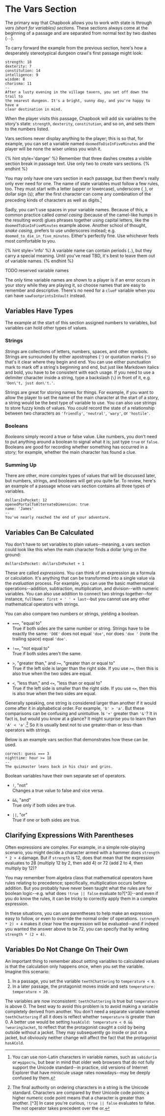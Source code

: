 # The Vars Section

The primary way that Chapbook allows you to work with state is through _vars (short for variables) sections_. These sections always come at the beginning of a passage and are separated from normal text by two dashes (`--`).

To carry forward the example from the previous section, here's how a desperately stereotypical dungeon crawl's first passage might look:

```
strength: 18
dexterity: 7
constitution: 14
intelligence: 9
wisdom: 8
charisma: 11
--
After a lusty evening in the village tavern, you set off down the trail to
the nearest dungeon. It's a bright, sunny day, and you're happy to have a
clear destination in mind.
```

When the player visits this passage, Chapbook will add six variables to the story's state: `strength`, `dexterity`, `constitution`, and so on, and sets them to the numbers listed.

Vars sections never display anything to the player; this is so that, for example, you can set a variable named `doomedToDieInFiveMinutes` and the player will be none the wiser unless you wish it.

{% hint style='danger' %}
Remember that three dashes creates a visible section break in passage text. Use only two to create vars sections.
{% endhint %}

You may only have one vars section in each passage, but then there's really only ever need for one. The name of state variables must follow a few rules, too. They must start with a letter (upper or lowercase), underscore (`_`), or dollar sign (`$`); after the first character can come any combination of the preceding kinds of characters as well as digits.[^1]

Sadly, you can't use spaces in your variable names. Because of this, a common practice called _camel casing_ (because of the camel-like humps in the resulting word) glues phrases together using capital letters, like the `doomedToDieInFiveMinutes` example above. Another school of thought, _snake casing_, prefers to use underscores instead; e.g. `doomed_to_die_in_five_minutes`. Either's perfectly fine. Use whichever feels most comfortable to you.

{% hint style='info' %}
A variable name can contain periods (`.`), but they carry a special meaning. Until you've read TBD, it's best to leave them out of variable names.
{% endhint %}

TODO reserved variable names

The only time variable names are shown to a player is if an error occurs in your story while they are playing it, so choose names that are easy to remember and descriptive. There's no need for a `clueF` variable when you can have `sawFootprintsInVault` instead.

## Variables Have Types

The example at the start of this section assigned numbers to variables, but variables can hold other types of values.

### Strings

_Strings_ are collections of letters, numbers, spaces, and other symbols. Strings are surrounded by either apostrophes (`'`) or quotation marks (`"`) so that's it clear where they begin and end. You can use either punctuation mark to mark off a string's beginning and end, but just like Markdown italics and bold, you have to be consistent with each usage. If you need to use a delimiter character inside a string, type a backslash (`\`) in front of it, e.g. `'Don\'t, just don\'t.'`.

Strings are great for storing names for things. For example, if you want to allow the player to set the name of the main character at the start of a story, a string would be the best type of variable to use. You can also use strings to store fuzzy kinds of values. You could record the state of a relationship between two characters as `'friendly'`, `'neutral'`, `'wary'`, or `'hostile'`.

### Booleans

_Booleans_ simply record a true or false value. Like numbers, you don't need to put anything around a boolean to signal what it is; just type `true` or `false`. Booleans are good for recording whether something has occurred in a story; for example, whether the main character has found a clue.

### Summing Up

There are other, more complex types of values that will be discussed later, but numbers, strings, and booleans will get you quite far. To review, here's an example of a passage whose vars section contains all three types of variables.

```
dollarsInPocket: 12
openedPortalToAlternateDimension: true
name: 'James'
--
You've nearly reached the end of your adventure.
```

## Variables Can Be Calculated

You don't have to set variables to plain values--meaning, a vars section could look like this when the main character finds a dollar lying on the ground:

```
dollarsInPocket: dollarsInPocket + 1
```

These are called _expressions_. You can think of an expression as a formula or calculation. It's anything that can be transformed into a single value via the _evaluation_ process. For example, you can use the basic mathematical operations--addition, subtraction, multiplication, and division--with numeric variables. You can also use addition to connect two strings together--for instance, `fullName: first + ' ' + last`--but you cannot use any other mathematical operators with strings.

You can also compare two numbers or strings, yielding a boolean.

* `===`, "equal to"  
True if both sides are the same number or string. Strings have to be exactly the same: `'DOE'` does not equal `'doe'`, nor does `'doe '` (note the trailing space) equal `'doe'`.

* `!==`, "not equal to"  
True if both sides aren't the same.

* `>`, "greater than," and `>=`, "greater than or equal to"  
True if the left side is larger than the right side. If you use `>=`, then this is also true when the two sides are equal.

* `<`, "less than," and `<=`, "less than or equal to"  
True if the left side is smaller than the right side. If you use `<=`, then this is also true when the two sides are equal.

Generally speaking, one string is considered larger than another if it would come after it in alphabetical order. For example, `'b' > 'a'`. But these comparisons can be confusing and unintuitive. Is `'+'` greater than `'&'`? It in fact is, but would you know at a glance? It might surprise you to learn than `'A' < 'a'`.[^2] So it is usually best not to use greater-than or less-than operators with strings.

Below is an example vars section that demonstrates how these can be used.

```
correct: guess === 3
nighttime: hour >= 18
--
The quizmaster leans back in his chair and grins.
```

Boolean variables have their own separate set of operators.

* `!`, "not"  
Changes a true value to false and vice versa.

* `&&`, "and"  
True only if both sides are true.

* <code>&#124;&#124;</code>, "or"  
True if one or both sides are true.

## Clarifying Expressions With Parentheses

Often expressions are complex. For example, in a simple role-playing scenario, you might decide a character armed with a hammer does `strength * 2 + 4` damage. But if `strength` is 12, does that mean that the expression evaluates to 28 (multiply 12 by 2, then add 4) or 72 (add 2 to 4, then multiply by 12)?

You may remember from algebra class that mathematical operators have rules relating to precedence; specifically, multiplication occurs before addition. But you probably have never been taught what the rules are for boolean logic--e.g. what does `!true || false` evaluate to?[^3]--and even if you do know the rules, it can be tricky to correctly apply them in a complex expression.

In these situations, you can use parentheses to help make an expression easy to follow, or even to override the normal order of operations. `(strength * 2) + 4` makes it clear how the expression will be evaluated--and if indeed you wanted the answer above to be 72, you can specify that by writing `strength * (2 + 4)`.

## Variables Do Not Change On Their Own

An important thing to remember about setting variables to calculated values is that the calculation only happens once, when you set the variable. Imagine this scenario:

1. In a passage, you set the variable `teethChattering` to `temperature < 0`.
2. In a later passage, the protagonist moves inside and sets `temperature: temperature + 20`.

The variables are now inconsistent: `teethChattering` is true but `temperature` is above 0. The best way to avoid this problem is to avoid making a variable completely derived from another. You don't need a separate variable named `teethChattering` if all it does is reflect whether `temperature` is greater than 0. A better use would be setting `hasACold: temperature < 0 && !wearingJacket`, to reflect that the protagonist caught a cold by being outside without a jacket. They may subsequently go inside or put on a jacket, but obviously neither change will affect the fact that the protagonist `hasACold`.

[^1]: You can use non-Latin characters in variable names, such as `sabiduría` or `мудрость`, but bear in mind that older web browsers that do not fully support the Unicode standard--in practice, old versions of Internet Explorer that have miniscule usage rates nowadays--may be deeply confused by them.
[^2]: The final authority on ordering characters in a string is the Unicode standard. Characters are compared by their Unicode code points; a higher numeric code point means that a character is greater than another.
[^3] In case you're curious, `!true || false` evaluates to false. The not operator takes precedent over the or.